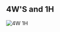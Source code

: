 
## 4W'S and 1H
![4W 1H](https://user-images.githubusercontent.com/98813710/157828803-2be603d9-4cfc-41fd-a1ca-37af3a48a612.png)




